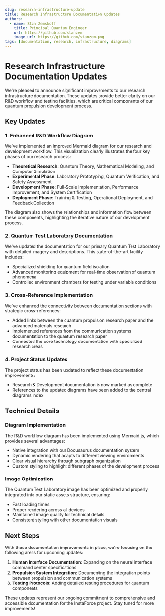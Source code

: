 ```yaml
---
slug: research-infrastructure-update
title: Research Infrastructure Documentation Updates
authors: 
  - name: Stan Zemskoff
    title: Principal Quantum Engineer
    url: https://github.com/stanzem
    image_url: https://github.com/stanzem.png
tags: [documentation, research, infrastructure, diagrams]
---
```


# Research Infrastructure Documentation Updates

We're pleased to announce significant improvements to our research infrastructure documentation. These updates provide better clarity on our R&D workflow and testing facilities, which are critical components of our quantum propulsion development process.

<!-- truncate -->

## Key Updates

### 1. Enhanced R&D Workflow Diagram

We've implemented an improved Mermaid diagram for our research and development workflow. This visualization clearly illustrates the four key phases of our research process:

- **Theoretical Research**: Quantum Theory, Mathematical Modeling, and Computer Simulation
- **Experimental Phase**: Laboratory Prototyping, Quantum Verification, and Safety Assessment
- **Development Phase**: Full-Scale Implementation, Performance Improvement, and System Certification
- **Deployment Phase**: Training & Testing, Operational Deployment, and Feedback Collection

The diagram also shows the relationships and information flow between these components, highlighting the iterative nature of our development process.

### 2. Quantum Test Laboratory Documentation

We've updated the documentation for our primary Quantum Test Laboratory with detailed imagery and descriptions. This state-of-the-art facility includes:

- Specialized shielding for quantum field isolation
- Advanced monitoring equipment for real-time observation of quantum phenomena
- Controlled environment chambers for testing under variable conditions

### 3. Cross-Reference Implementation

We've enhanced the connectivity between documentation sections with strategic cross-references:

- Added links between the quantum propulsion research paper and the advanced materials research
- Implemented references from the communication systems documentation to the quantum research paper
- Connected the core technology documentation with specialized research areas

### 4. Project Status Updates

The project status has been updated to reflect these documentation improvements:

- Research & Development documentation is now marked as complete
- References to the updated diagrams have been added to the central diagrams index

## Technical Details

### Diagram Implementation

The R&D workflow diagram has been implemented using Mermaid.js, which provides several advantages:

- Native integration with our Docusaurus documentation system
- Dynamic rendering that adapts to different viewing environments
- Clear visual hierarchy through subgraph organization
- Custom styling to highlight different phases of the development process

### Image Optimization

The Quantum Test Laboratory image has been optimized and properly integrated into our static assets structure, ensuring:

- Fast loading times
- Proper rendering across all devices
- Maintained image quality for technical details
- Consistent styling with other documentation visuals

## Next Steps

With these documentation improvements in place, we're focusing on the following areas for upcoming updates:

1. **Human Interface Documentation**: Expanding on the neural interface command center specifications
2. **Propulsion System Integration**: Documenting the integration points between propulsion and communication systems
3. **Testing Protocols**: Adding detailed testing procedures for quantum components

These updates represent our ongoing commitment to comprehensive and accessible documentation for the InstaForce project. Stay tuned for more improvements! 